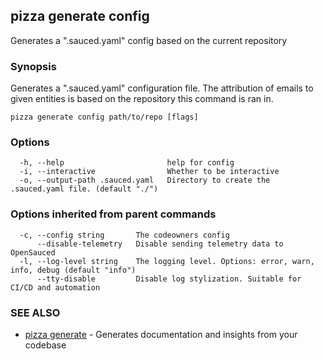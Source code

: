 ## pizza generate config

Generates a ".sauced.yaml" config based on the current repository

### Synopsis

Generates a ".sauced.yaml" configuration file. The attribution of emails to given entities
is based on the repository this command is ran in.

```
pizza generate config path/to/repo [flags]
```

### Options

```
  -h, --help                       help for config
  -i, --interactive                Whether to be interactive
  -o, --output-path .sauced.yaml   Directory to create the .sauced.yaml file. (default "./")
```

### Options inherited from parent commands

```
  -c, --config string       The codeowners config
      --disable-telemetry   Disable sending telemetry data to OpenSauced
  -l, --log-level string    The logging level. Options: error, warn, info, debug (default "info")
      --tty-disable         Disable log stylization. Suitable for CI/CD and automation
```

### SEE ALSO

* [pizza generate](pizza_generate.md)	 - Generates documentation and insights from your codebase

